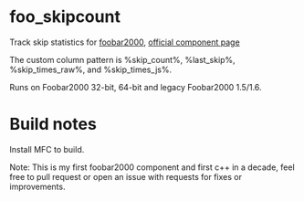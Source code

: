 # foo_skipcount

Track skip statistics for [foobar2000](https://www.foobar2000.org/), [official component page](https://www.foobar2000.org/components/view/foo_skipcount)

The custom column pattern is %skip_count%, %last_skip%, %skip_times_raw%, and %skip_times_js%.

Runs on Foobar2000 32-bit, 64-bit and legacy Foobar2000 1.5/1.6.

# Build notes

Install MFC to build.

Note: This is my first foobar2000 component and first c++ in a decade, feel free to pull request or open an issue with requests for fixes or improvements.
